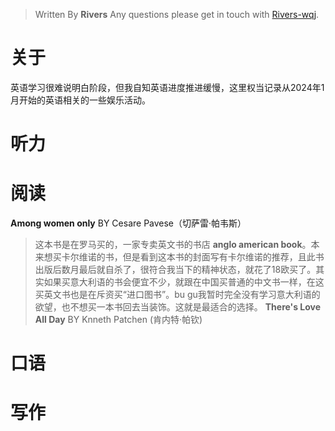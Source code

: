 

> Written By **Rivers**
> Any questions please get in touch with  [Rivers-wqj](https://rivers-wqj.github.io/).
# 关于
英语学习很难说明白阶段，但我自知英语进度推进缓慢，这里权当记录从2024年1月开始的英语相关的一些娱乐活动。
# 听力
# 阅读
**Among women only** BY Cesare Pavese（切萨雷·帕韦斯）
> 这本书是在罗马买的，一家专卖英文书的书店 **anglo american book**。本来想买卡尔维诺的书，但是看到这本书的封面写有卡尔维诺的推荐，且此书出版后数月最后就自杀了，很符合我当下的精神状态，就花了18欧买了。其实如果买意大利语的书会便宜不少，就跟在中国买普通的中文书一样，在这买英文书也是在斥资买“进口图书”。bu gu我暂时完全没有学习意大利语的欲望，也不想买一本书回去当装饰。这就是最适合的选择。
**There's Love All Day**  BY Knneth Patchen (肯内特·帕钦)

# 口语
# 写作

<!--stackedit_data:
eyJoaXN0b3J5IjpbLTg3OTEwNDkyMSwxODk5NDA0ODYzLC03Mj
cwMzQxNDIsLTc5ODIxNzI0MV19
-->